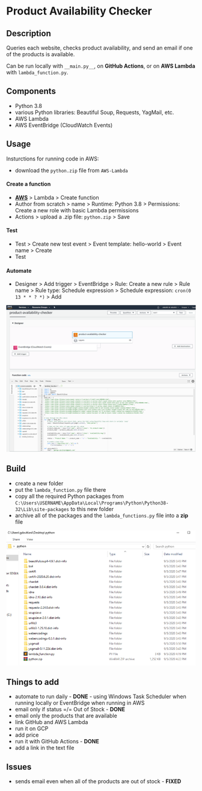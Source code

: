 # Product Availability Checker

## Description
Queries each website, checks product availability, and send an email if one of the products is available.  

Can be run locally with `__main.py__`, on **GitHub Actions**, or on **AWS Lambda** with `lambda_function.py`.


## Components
- Python 3.8
- various Python libraries: Beautiful Soup, Requests, YagMail, etc.
- AWS Lambda
- AWS EventBridge (CloudWatch Events)


## Usage
Insturctions for running code in AWS:

- download the `python.zip` file from `AWS-Lambda`
#### Create a function
- **[AWS](https://console.aws.amazon.com)** > Lambda > Create function
- Author from scratch > name > Runtime: Python 3.8 > Permissions: Create a new role with basic Lambda permissions
- Actions > upload a .zip file: `python.zip` > Save
#### Test
- Test > Create new test event > Event template: hello-world > Event name > Create
- Test
#### Automate
- Designer > Add trigger > EventBridge > Rule: Create a new rule > Rule name > Rule type: Schedule expression > Schedule expression: `cron(0 13 * * ? *)` > Add

![](/aws.png)


## Build
- create a new folder
- put the `lambda_function.py` file there
- copy all the required Python packages from `C:\Users\USERNAME\AppData\Local\Programs\Python\Python38-32\Lib\site-packages` to this new folder
- archive all of the packages and the `lambda_functions.py` file into a **zip** file

![](/folder.png)


## Things to add
- automate to run daily - **DONE** - using Windows Task Scheduler when running locally or EventBridge when running in AWS
- email only if status =/= Out of Stock - **DONE**
- email only the products that are available
- link GitHub and AWS Lambda
- run it on GCP
- add price
- run it with GitHub Actions - **DONE**
- add a link in the text file


## Issues
 - sends email even when all of the products are out of stock - **FIXED**
